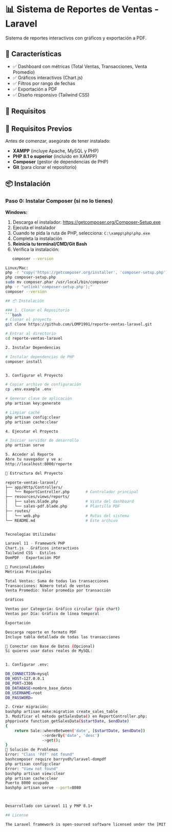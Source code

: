 # 📊 Sistema de Reportes de Ventas - Laravel

Sistema de reportes interactivos con gráficos y exportación a PDF.

## 🎯 Características

- ✅ Dashboard con métricas (Total Ventas, Transacciones, Venta Promedio)
- ✅ Gráficos interactivos (Chart.js)
- ✅ Filtros por rango de fechas
- ✅ Exportación a PDF
- ✅ Diseño responsivo (Tailwind CSS)

## 🔧 Requisitos

## 🔧 Requisitos Previos

Antes de comenzar, asegúrate de tener instalado:

- **XAMPP** (incluye Apache, MySQL y PHP)
- **PHP 8.1 o superior** (incluido en XAMPP)
- **Composer** (gestor de dependencias de PHP)
- **Git** (para clonar el repositorio)

## 📦 Instalación

### Paso 0: Instalar Composer (si no lo tienes)

**Windows:**
1. Descarga el instalador: https://getcomposer.org/Composer-Setup.exe
2. Ejecuta el instalador
3. Cuando te pida la ruta de PHP, selecciona: `C:\xampp\php\php.exe`
4. Completa la instalación
5. **Reinicia tu terminal/CMD/Git Bash**
6. Verifica la instalación:
```bash
   composer --version

Linux/Mac:
php -r "copy('https://getcomposer.org/installer', 'composer-setup.php');"
php composer-setup.php
sudo mv composer.phar /usr/local/bin/composer
php -r "unlink('composer-setup.php');"
composer --version

## 📦 Instalación

### 1. Clonar el Repositorio
```bash
# Clonar el proyecto
git clone https://github.com/LOMP1991/reporte-ventas-laravel.git

# Entrar al directorio
cd reporte-ventas-laravel

2. Instalar Dependencias

# Instalar dependencias de PHP
composer install


3. Configurar el Proyecto

# Copiar archivo de configuración
cp .env.example .env

# Generar clave de aplicación
php artisan key:generate

# Limpiar caché
php artisan config:clear
php artisan cache:clear

4. Ejecutar el Proyecto

# Iniciar servidor de desarrollo
php artisan serve

5. Acceder al Reporte
Abre tu navegador y ve a:
http://localhost:8000/reporte

📂 Estructura del Proyecto

reporte-ventas-laravel/
├── app/Http/Controllers/
│   └── ReportController.php       # Controlador principal
├── resources/views/reports/
│   ├── sales.blade.php            # Vista del dashboard
│   └── sales-pdf.blade.php        # Plantilla PDF
├── routes/
│   └── web.php                    # Rutas del sistema
└── README.md                      # Este archivo


Tecnologías Utilizadas

Laravel 11 - Framework PHP
Chart.js - Gráficos interactivos
Tailwind CSS - Estilos
DomPDF - Exportación PDF

🚀 Funcionalidades
Métricas Principales

Total Ventas: Suma de todas las transacciones
Transacciones: Número total de ventas
Venta Promedio: Valor promedio por transacción

Gráficos

Ventas por Categoría: Gráfico circular (pie chart)
Ventas por Día: Gráfico de línea temporal

Exportación

Descarga reporte en formato PDF
Incluye tabla detallada de todas las transacciones

🔄 Conectar con Base de Datos (Opcional)
Si quieres usar datos reales de MySQL:


1. Configurar .env:

DB_CONNECTION=mysql
DB_HOST=127.0.0.1
DB_PORT=3306
DB_DATABASE=nombre_base_datos
DB_USERNAME=root
DB_PASSWORD=

2. Crear migración:
bashphp artisan make:migration create_sales_table
3. Modificar el método getSalesData() en ReportController.php:
phpprivate function getSalesData($startDate, $endDate)
{
    return Sale::whereBetween('date', [$startDate, $endDate])
                ->orderBy('date', 'desc')
                ->get();
}
🐛 Solución de Problemas
Error: "Class 'Pdf' not found"
bashcomposer require barryvdh/laravel-dompdf
php artisan config:clear
Error: "View not found"
bashphp artisan view:clear
php artisan cache:clear
Puerto 8000 ocupado
bashphp artisan serve --port=8080



Desarrollado con Laravel 11 y PHP 8.1+

## License

The Laravel framework is open-sourced software licensed under the [MIT license](https://opensource.org/licenses/MIT).
